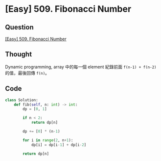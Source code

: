 # [Easy] 509. Fibonacci Number

## Question

[[Easy] 509. Fibonacci Number](https://leetcode.com/problems/fibonacci-number/)

## Thought

Dynamic programming, array 中的每一個 element 紀錄前面 `f(n-1) + f(n-2)` 的值，最後回傳 `f(n)`。

## Code

```python
class Solution:
    def fib(self, n: int) -> int:
        dp = [0, 1]

        if n < 2:
            return dp[n]

        dp += [0] * (n-1)

        for i in range(2, n+1):
            dp[i] = dp[i-1] + dp[i-2]

        return dp[n]
```
